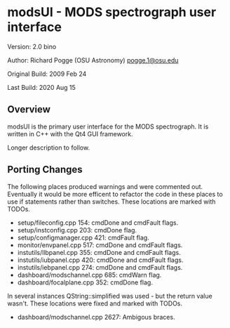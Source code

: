 # modsUI - MODS spectrograph user interface

Version: 2.0 bino

Author: Richard Pogge (OSU Astronomy) pogge.1@osu.edu

Original Build: 2009 Feb 24

Last Build: 2020 Aug 15

## Overview

modsUI is the primary user interface for the MODS spectrograph. It is written in C++ with the Qt4 GUI framework.

Longer description to follow.


## Porting Changes
The following places produced warnings and were commented out. Eventually it would be more efficent to refactor the code in these places to use if statements rather than switches. These locations are marked with TODOs.
- setup/fileconfig.cpp 154: cmdDone and cmdFault flags.
- setup/instconfig.cpp 203: cmdDone flag.
- setup/configmanager.cpp 421: cmdFault flag.
- monitor/envpanel.cpp 517: cmdDone and cmdFault flags.
- instutils/llbpanel.cpp 355: cmdDone and cmdFault flags.
- instutils/iubpanel.cpp 420: cmdDone and cmdFault flags.
- instutils/iebpanel.cpp 274: cmdDone and cmdFault flags.
- dashboard/modschannel.cpp 685: cmdWarn flag.
- dashboard/focalplane.cpp 352: cmdDone flag.

In several instances QString::simplified was used - but the return value wasn't. These locations were fixed and marked with TODOs.


- dashboard/modschannel.cpp 2627: Ambigous braces.
